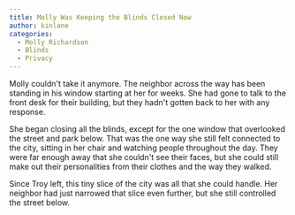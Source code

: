 ```yaml
---
title: Molly Was Keeping the Blinds Closed Now
author: kinlane
categories:
  - Molly Richardson
  - Blinds
  - Privacy
---
```

Molly couldn't take it anymore. The neighbor across the way has been standing in his window starting at her for weeks. She had gone to talk to the front desk for their building, but they hadn't gotten back to her with any response. 

She began closing all the blinds, except for the one window that overlooked the street and park below. That was the one way she still felt connected to the city, sitting in her chair and watching people throughout the day. They were far enough away that she couldn't see their faces, but she could still make out their personalities from their clothes and the way they walked.

Since Troy left, this tiny slice of the city was all that she could handle. Her neighbor had just narrowed that slice even further, but she still controlled the street below. 